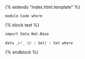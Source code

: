 {% extends "index.html.template" %}

```
module Code where
```

{% block test %}
```
import Data.Nat.Base

data _⊢¹_ (ℰ : Set) : Set where
```
{% endblock %}
